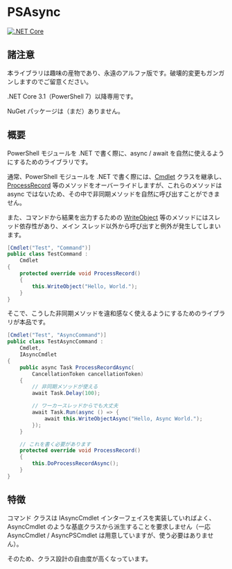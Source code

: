 ﻿# PSAsync

[![.NET Core](https://github.com/aetos382/PSAsync/workflows/.NET%20Core/badge.svg?branch=master)](https://github.com/aetos382/PSAsync/actions?query=workflow%3A%22.NET+Core%22)

## 諸注意

本ライブラリは趣味の産物であり、永遠のアルファ版です。破壊的変更もガンガンしますのでご留意ください。

.NET Core 3.1（PowerShell 7）以降専用です。

NuGet パッケージは（まだ）ありません。

## 概要

PowerShell モジュールを .NET で書く際に、async / await を自然に使えるようにするためのライブラリです。

通常、PowerShell モジュールを .NET で書く際には、[Cmdlet](https://docs.microsoft.com/en-us/dotnet/api/system.management.automation.cmdlet?view=powershellsdk-7.0.0) クラスを継承し、[ProcessRecord](https://docs.microsoft.com/en-us/dotnet/api/system.management.automation.cmdlet.processrecord?view=powershellsdk-7.0.0) 等のメソッドをオーバーライドしますが、これらのメソッドは async ではないため、その中で非同期メソッドを自然に呼び出すことができません。

また、コマンドから結果を出力するための [WriteObject](https://docs.microsoft.com/en-us/dotnet/api/system.management.automation.cmdlet.writeobject?view=powershellsdk-7.0.0) 等のメソッドにはスレッド依存性があり、メイン スレッド以外から呼び出すと例外が発生してしまいます。

```cs
[Cmdlet("Test", "Command")]
public class TestCommand :
    Cmdlet
{
    protected override void ProcessRecord()
    {
        this.WriteObject("Hello, World.");
    }
}
```

そこで、こうした非同期メソッドを違和感なく使えるようにするためのライブラリが本品です。

```cs
[Cmdlet("Test", "AsyncCommand")]
public class TestAsyncCommand :
    Cmdlet,
    IAsyncCmdlet
{
    public async Task ProcessRecordAsync(
        CancellationToken cancellationToken)
    {
        // 非同期メソッドが使える
        await Task.Delay(100);

        // ワーカースレッドからでも大丈夫
        await Task.Run(async () => {
            await this.WriteObjectAsync("Hello, Async World.");
        });
    }

    // これを書く必要があります
    protected override void ProcessRecord()
    {
        this.DoProcessRecordAsync();
    }
}
```

## 特徴

コマンド クラスは IAsyncCmdlet インターフェイスを実装していればよく、AsyncCmdlet のような基底クラスから派生することを要求しません（一応 AsyncCmdlet / AsyncPSCmdlet は用意していますが、使う必要はありません）。

そのため、クラス設計の自由度が高くなっています。
